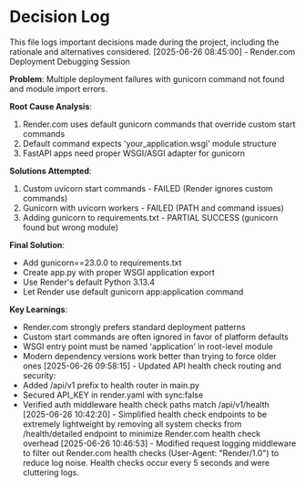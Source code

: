 # Decision Log

This file logs important decisions made during the project, including the rationale and alternatives considered.
[2025-06-26 08:45:00] - Render.com Deployment Debugging Session

**Problem**: Multiple deployment failures with gunicorn command not found and module import errors.

**Root Cause Analysis**: 
1. Render.com uses default gunicorn commands that override custom start commands
2. Default command expects 'your_application.wsgi' module structure
3. FastAPI apps need proper WSGI/ASGI adapter for gunicorn

**Solutions Attempted**:
1. Custom uvicorn start commands - FAILED (Render ignores custom commands)
2. Gunicorn with uvicorn workers - FAILED (PATH and command issues)
3. Adding gunicorn to requirements.txt - PARTIAL SUCCESS (gunicorn found but wrong module)

**Final Solution**: 
- Add gunicorn==23.0.0 to requirements.txt
- Create app.py with proper WSGI application export
- Use Render's default Python 3.13.4
- Let Render use default gunicorn app:application command

**Key Learnings**:
- Render.com strongly prefers standard deployment patterns
- Custom start commands are often ignored in favor of platform defaults
- WSGI entry point must be named 'application' in root-level module
- Modern dependency versions work better than trying to force older ones
[2025-06-26 09:58:15] - Updated API health check routing and security:
- Added /api/v1 prefix to health router in main.py
- Secured API_KEY in render.yaml with sync:false
- Verified auth middleware health check paths match /api/v1/health
[2025-06-26 10:42:20] - Simplified health check endpoints to be extremely lightweight by removing all system checks from /health/detailed endpoint to minimize Render.com health check overhead
[2025-06-26 10:46:53] - Modified request logging middleware to filter out Render.com health checks (User-Agent: "Render/1.0") to reduce log noise. Health checks occur every 5 seconds and were cluttering logs.